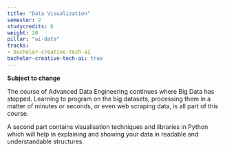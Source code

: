 ```yaml
---
title: "Data Visualization"
semester: 2
studycredits: 6
weight: 20
pillar: "ai-data"
tracks:
- bachelor-creative-tech-ai
bachelor-creative-tech-ai: true
---
```

**Subject to change**

The course of Advanced Data Engineering continues where Big Data has stopped.
Learning to program on the big datasets, processing them in a matter of minutes or seconds, or even web scraping data, is all part of this course.

A second part contains visualisation techniques and libraries in Python which will help in explaining and showing your data in readable and understandable structures.
